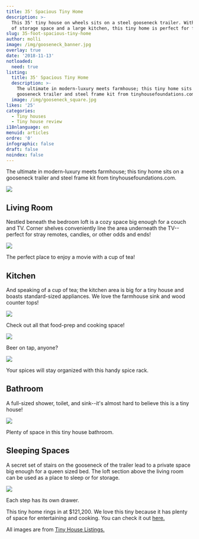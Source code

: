 ```yaml
---
title: 35' Spacious Tiny Home
description: >-
  This 35' tiny house on wheels sits on a steel gooseneck trailer. With plenty
  of storage space and a large kitchen, this tiny home is perfect for families. 
slug: 35-foot-spacious-tiny-home
author: molli
image: /img/gooseneck_banner.jpg
overlay: true
date: '2018-11-13'
notloaded:
  need: true
listing:
  title: 35' Spacious Tiny Home
  description: >-
    The ultimate in modern-luxury meets farmhouse; this tiny home sits on a
    gooseneck trailer and steel frame kit from tinyhousefoundations.com.
  image: /img/gooseneck_square.jpg
likes: '25'
categories:
  - Tiny houses
  - Tiny house review
i18nlanguage: en
menuid: articles
ordre: '0'
infographic: false
draft: false
noindex: false
---
```

The ultimate in modern-luxury meets farmhouse; this tiny home sits on a gooseneck trailer and steel frame kit from tinyhousefoundations.com.

![](/img/gooseneck1.jpeg)

## Living Room

Nestled beneath the bedroom loft is a cozy space big enough for a couch and TV. Corner shelves conveniently line the area underneath the TV--perfect for stray remotes, candles, or other odds and ends!

![](/img/gooseneck2.jpeg)

<span class="figcaption">The perfect place to enjoy a movie with a cup of tea!</span>

## Kitchen

And speaking of a cup of tea; the kitchen area is big for a tiny house and boasts standard-sized appliances. We love the farmhouse sink and wood counter tops! 

![](/img/gooseneck3.jpeg)

<span class="figcaption">Check out all that food-prep and cooking space!</span>

![](/img/gooseneck4.jpeg)

<span class="figcaption">Beer on tap, anyone?</span>

![](/img/gooseneck5.jpeg)

<span class="figcaption">Your spices will stay organized with this handy spice rack.</span>

## Bathroom

A full-sized shower, toilet, and sink--it's almost hard to believe this is a tiny house!

![](/img/gooseneck6.jpeg)

<span class="figcaption">Plenty of space in this tiny house bathroom.</span>

## Sleeping Spaces

A secret set of stairs on the gooseneck of the trailer lead to a private space big enough for a queen sized bed. The loft section above the living room can be used as a place to sleep or for storage.

![](/img/gooseneck7.jpeg)

<span class="figcaption">Each step has its own drawer.</span>

This tiny home rings in at $121,200. We love this tiny because it has plenty of space for entertaining and cooking. You can check it out [here.](https://tinyhouselistings.com/listings/beautiful-35-steel-framed-gooseneck-tiny-home)

All images are from [Tiny House Listings.](https://tinyhouselistings.com/)
